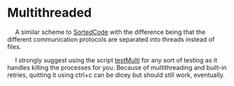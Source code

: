 # Multithreaded
&emsp; A similar scheme to [SortedCode](/SortedCode/) with the difference being that the different communication protocols are separated into threads instead of files.
 
&emsp; I strongly suggest using the script [testMulti](/Multithreaded/testMulti.sh) for any sort of testing as it handles killing the processes for you. Because of multithreading and built-in retries, quitting it using ctrl+c can be dicey but should still work, eventually.